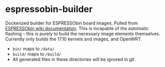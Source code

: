 # espressobin-builder
Dockerized builder for ESPRESSObin board images. Pulled from [ESPRESSObin wiki documentation](http://wiki.espressobin.net/tiki-index.php?page=Software+HowTo). This is incapable of the automatic flashing - this is purely to build the necessary image elements themselves. Currently only builds the 17.10 kernels and images, and OpenWRT.

* `bin/` maps to `/data/`
* `build/` maps to `/build/`
* All generated files in these directories will be ignored in git.
